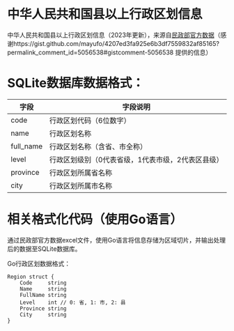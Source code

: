 # 中华人民共和国县以上行政区划信息  

中华人民共和国县以上行政区划信息（2023年更新），来源自[民政部官方数据](https://www.mca.gov.cn/mzsj/xzqh/2023/202301xzqh.html)（感谢https://gist.github.com/mayufo/4207ed3fa925e6b3df7559832af85165?permalink_comment_id=5056538#gistcomment-5056538 提供的信息）

# SQLite数据库数据格式：

|字段|字段说明|
| -----------| ---------------------------------------------------|
|code|行政区划代码（6位数字）|
|name|行政区划名称|
|full_name|行政区划名称（含省、市全称）|
|level|行政区划级别（0代表省级，1代表市级，2代表区县级）|
|province|行政区划所属省名称|
|city|行政区划所属市名称|

# 相关格式化代码（使用Go语言）

通过民政部官方数据excel文件，使用Go语言将信息存储为区域切片，并输出处理后的数据至SQLite数据库。

Go行政区划数据格式：

```undefined
Region struct {
	Code     string
	Name     string
	FullName string
	Level    int // 0: 省, 1: 市, 2: 县
	Province string
	City     string
}
```

‍
